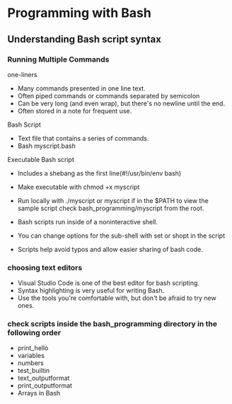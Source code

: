 # Programming with Bash

## Understanding Bash script syntax

### Running Multiple Commands

one-liners  

* Many commands presented in one line text.  
* Often piped commands or commands separated by semicolon
* Can be very long (and even wrap), but there's no newline until the end.  
* Often stored in a note for frequent use.  

Bash Script  

* Text file that contains a series of commands.
* Bash myscript.bash  

Executable Bash script  

* Includes a shebang as the first line(#!/usr/bin/env bash)  
* Make executable with chmod +x myscript
* Run locally with ./myscript or myscript if in the $PATH
    to view the sample script check bash_programming/myscript from the root.  

* Bash scripts run inside of a noninteractive shell.  
* You can change options for the sub-shell with set or shopt in the script  
* Scripts help avoid typos and allow easier sharing of bash code.  

### choosing text editors  

* Visual Studio Code is one of the best editor for bash scripting.  
* Syntax highlighting is very useful for writing Bash.  
* Use the tools you're comfortable with, but don't be afraid to try new ones.  

### check scripts inside the bash_programming directory in the following order  

* print_hello  
* variables  
* numbers  
* test_builtin  
* text_outputformat
* print_outputformat  
* Arrays in Bash  
